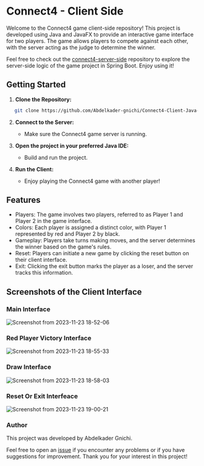 # Connect4 - Client Side


Welcome to the Connect4 game client-side repository! This project is developed using Java and JavaFX to provide an interactive game interface for two players. The game allows players to compete against each other, with the server acting as the judge to determine the winner.

Feel free to check out the [connect4-server-side](https://github.com/Abdelkader-gnichi/connect4-server-SpringBoot) repository to explore the server-side logic of the game project in Spring Boot. Enjoy using it!


## Getting Started

1. **Clone the Repository:**
   
```bash
   git clone https://github.com/Abdelkader-gnichi/Connect4-Client-Java-JavaFx.git
```

2. **Connect to the Server:**

   - Make sure the Connect4 game server is running.

3. **Open the project in your preferred Java IDE:**

    - Build and run the project.

3. **Run the Client:**

    - Enjoy playing the Connect4 game with another player!

## Features

- Players: The game involves two players, referred to as Player 1 and Player 2 in the game interface.
- Colors: Each player is assigned a distinct color, with Player 1 represented by red and Player 2 by black.
- Gameplay: Players take turns making moves, and the server determines the winner based on the game's rules.
- Reset: Players can initiate a new game by clicking the reset button on their client interface.
- Exit: Clicking the exit button marks the player as a loser, and the server tracks this information.

## Screenshots of the Client Interface

### Main Interface
![Screenshot from 2023-11-23 18-52-06](https://github.com/Abdelkader-gnichi/connect4-client/assets/64486451/340f853e-4ac6-4eba-81e2-21dc955ec613)

### Red Player Victory Interface

![Screenshot from 2023-11-23 18-55-33](https://github.com/Abdelkader-gnichi/connect4-client/assets/64486451/36b2e92a-050d-4bcb-baf9-ed901a1ae86d)

### Draw Interface

![Screenshot from 2023-11-23 18-58-03](https://github.com/Abdelkader-gnichi/connect4-client/assets/64486451/40e68cca-3156-497a-9cf4-6555018d1eee)

### Reset Or Exit Interfeace

![Screenshot from 2023-11-23 19-00-21](https://github.com/Abdelkader-gnichi/connect4-client/assets/64486451/a4de4274-91b0-4913-a123-fb10d6da5213)

### Author

This project was developed by Abdelkader Gnichi.

Feel free to open an [issue](https://github.com/Abdelkader-gnichi/connect4-client/issues) if you encounter any problems or if you have suggestions for improvement. Thank you for your interest in this project!

